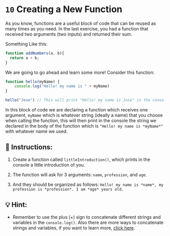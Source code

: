 # `10` Creating a New Function

As you know, functions are a useful block of code that can be reused as many times as you need. In the last exercise, you had a function that received two arguments (two inputs) and returned their sum.

Something Like this:

```js
function addNumbers(a, b){
  return a + b;
}
```

We are going to go ahead and learn some more! Consider this function:

```js
function hello(myName) {
    console.log("Hello! my name is " + myName)
}

hello("Jose") // This will print "Hello! my name is Jose" in the console
```

In this block of code we are declaring a function which receives one argument, `myName` which is whatever string (ideally a name) that you choose when calling the function, this will then print in the console the string we declared in the body of the function which is `"Hello! my name is *myName*"` with whatever name we used.

## 📝 Instructions:

1. Create a function called `littleIntroduction()`, which prints in the console a little introduction of you.

2. The function will ask for 3 arguments: `name`, `profession`, and `age`.

3. And they should be organized as follows: `Hello! my name is *name*, my profession is *profession*. I am *age* years old.`

## 💡 Hint:

+ Remember to use the plus (+) sign to concatenate different strings and variables in the `console.log()`. Also there are more ways to concatenate strings and variables, if you want to learn more, [click here](https://stackoverflow.com/questions/16600925/how-can-i-add-a-variable-to-console-log).

